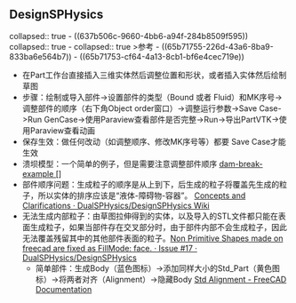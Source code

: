 ## DesignSPHysics
collapsed:: true
	- ((637b506c-9660-4bb6-a94f-284b8509f595))
	  collapsed:: true
		- collapsed:: true
		  >参考
			- ((65b71755-226d-43a6-8ba9-833ba6e564b7))
			- ((65b71753-cf64-4a13-8cb1-bf6e4cec719e))
- 在Part工作台直接插入三维实体然后调整位置和形状，或者插入实体然后绘制草图
- 步骤：绘制或导入部件->设置部件的类型（Bound 或者 Fluid）和MK序号->调整部件的顺序（右下角Object order窗口）->调整运行参数->Save Case->Run GenCase->使用Paraview查看部件是否完整->Run->导出PartVTK->使用Paraview查看动画
- 保存生效：做任何改动（如调整顺序、修改MK序号等）都要 Save Case才能生效
- 溃坝模型：一个简单的例子，但是需要注意调整部件顺序 [dam-break-example []](https://design.sphysics.org/wiki/doku.php?id=dam-break-example)
- 部件顺序问题：生成粒子的顺序是从上到下，后生成的粒子将覆盖先生成的粒子，所以实体的排序应该是“液体-障碍物-容器”。 [Concepts and Clarifications · DualSPHysics/DesignSPHysics Wiki](https://github.com/DualSPHysics/DesignSPHysics/wiki/Concepts-and-Clarifications#object-order-in-a-case)
- 无法生成内部粒子：由草图拉伸得到的实体，以及导入的STL文件都只能在表面生成粒子，如果当部件存在交叉部分时，由于部件内部不会生成粒子，因此无法覆盖残留其中的其他部件表面的粒子。[Non Primitive Shapes made on freecad are fixed as FillMode: face. · Issue #17 · DualSPHysics/DesignSPHysics](https://github.com/DualSPHysics/DesignSPHysics/issues/17)
	- 简单部件：生成Body（蓝色图标）->添加同样大小的Std_Part（黄色图标）->将两者对齐（Alignment）->隐藏Body [Std Alignment - FreeCAD Documentation](https://wiki.freecad.org/Std_Alignment)